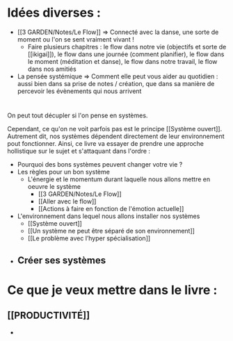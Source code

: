 # Idées diverses : 
- [[3 GARDEN/Notes/Le Flow]] => Connecté avec la danse, une sorte de moment ou l'on se sent vraiment vivant !
	- Faire plusieurs chapitres : le flow dans notre vie (objectifs et sorte de [[ikigai]]), le flow dans une journée (comment planifier), le flow dans le moment (méditation et danse), le flow dans notre travail, le flow dans nos amitiés
- La pensée systémique => Comment elle peut vous aider au quotidien : aussi bien dans sa prise de notes / création, que dans sa manière de percevoir les évènements qui nous arrivent

# 

On peut tout décupler si l'on pense en systèmes.

Cependant, ce qu'on ne voit parfois pas est le principe [[Système ouvert]].
Autrement dit, nos systèmes dépendent directement de leur environnement pout fonctionner. 
Ainsi, ce livre va essayer de prendre une approche hollistique sur le sujet et s'attaquant dans l'ordre : 

- Pourquoi des bons systèmes peuvent changer votre vie ?
- Les règles pour un bon système
	- L'énergie et le momentum durant laquelle nous allons mettre en oeuvre le système
		- [[3 GARDEN/Notes/Le Flow]] 
		- [[Aller avec le flow]] 
		- [[Actions à faire en fonction de l'émotion actuelle]]
- L'environnement dans lequel nous allons installer nos systèmes 
	- [[Système ouvert]]
	- [[Un système ne peut être séparé de son environnement]]
	- [[Le problème avec l’hyper spécialisation]]
- Créer ses systèmes
	- 


# Ce que je veux mettre dans le livre : 
## [[PRODUCTIVITÉ]]
- 